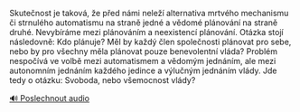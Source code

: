 
Skutečnost je taková, že před námi neleží alternativa mrtvého mechanismu či strnulého automatismu na straně jedné a vědomé plánování na straně druhé. Nevybíráme mezi plánováním a neexistencí plánování. Otázka stojí následovně: Kdo plánuje? Měl by každý člen společnosti plánovat pro sebe, nebo by pro všechny měla plánovat pouze benevolentní vláda? Problém nespočívá ve volbě mezi automatismem a vědomým jednáním, ale mezi autonomním jednáním každého jedince a výlučným jednáním vlády. Jde tedy o otázku: Svoboda, nebo všemocnost vlády?

[🔊 Poslechnout audio](/data/7-paragraphs/audio/chapter_145/para_007-Skutenost-je-takov-e-ped-nmi-nele-alternat.mp3)
